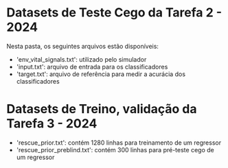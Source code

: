 # Datasets de Teste Cego da Tarefa 2 - 2024 
Nesta pasta, os seguintes arquivos estão disponíveis:
- 'env_vital_signals.txt': utilizado pelo simulador
- 'input.txt': arquivo de entrada para os classificadores
- 'target.txt': arquivo de referência para medir a acurácia dos classificadores

# Datasets de Treino, validação da Tarefa 3 - 2024
- 'rescue_prior.txt': contém 1280 linhas para treinamento de um regressor
- 'rescue_prior_preblind.txt': contém 300 linhas para pré-teste cego de um regressor
